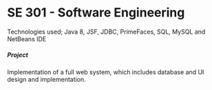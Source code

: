 # SE 301 - Software Engineering
Technologies used; Java 8, JSF, JDBC, PrimeFaces, SQL, MySQL and NetBeans IDE
##### Project
Implementation of a full web system, which includes database and UI design and implementation.

